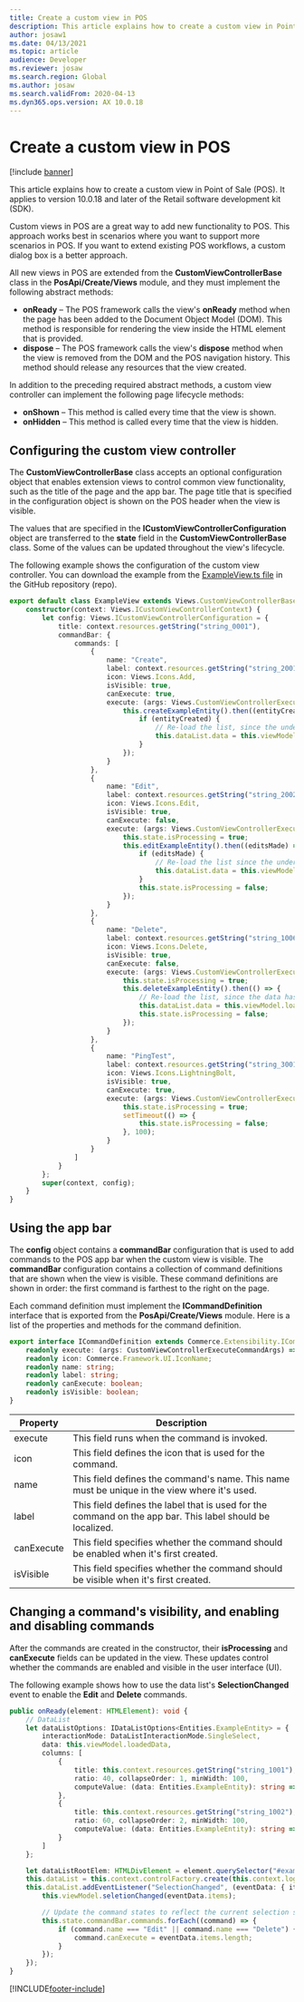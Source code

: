 ```yaml
---
title: Create a custom view in POS
description: This article explains how to create a custom view in Point of Sale (POS).
author: josaw1
ms.date: 04/13/2021
ms.topic: article
audience: Developer
ms.reviewer: josaw
ms.search.region: Global
ms.author: josaw
ms.search.validFrom: 2020-04-13
ms.dyn365.ops.version: AX 10.0.18
---
```


# Create a custom view in POS

[!include [banner](../../../includes/banner.md)]

This article explains how to create a custom view in Point of Sale (POS). It applies to version 10.0.18 and later of the Retail software development kit (SDK).

Custom views in POS are a great way to add new functionality to POS. This approach works best in scenarios where you want to support more scenarios in POS. If you want to extend existing POS workflows, a custom dialog box is a better approach.

All new views in POS are extended from the **CustomViewControllerBase** class in the **PosApi/Create/Views** module, and they must implement the following abstract methods:

+ **onReady** – The POS framework calls the view's **onReady** method when the page has been added to the Document Object Model (DOM). This method is responsible for rendering the view inside the HTML element that is provided.
+ **dispose** – The POS framework calls the view's **dispose** method when the view is removed from the DOM and the POS navigation history. This method should release any resources that the view created.

In addition to the preceding required abstract methods, a custom view controller can implement the following page lifecycle methods:

+ **onShown** – This method is called every time that the view is shown.
+ **onHidden** – This method is called every time that the view is hidden.

## Configuring the custom view controller

The **CustomViewControllerBase** class accepts an optional configuration object that enables extension views to control common view functionality, such as the title of the page and the app bar. The page title that is specified in the configuration object is shown on the POS header when the view is visible.

The values that are specified in the **ICustomViewControllerConfiguration** object are transferred to the **state** field in the **CustomViewControllerBase** class. Some of the values can be updated throughout the view's lifecycle.

The following example shows the configuration of the custom view controller. You can download the example from the [ExampleView.ts file](https://github.com/microsoft/Dynamics365Commerce.InStore/blob/release/9.28/src/PosSample/Pos.Extension/Views/ExampleView.ts) in the GitHub repository (repo).

```TypeScript
export default class ExampleView extends Views.CustomViewControllerBase {
    constructor(context: Views.ICustomViewControllerContext) {
        let config: Views.ICustomViewControllerConfiguration = {
            title: context.resources.getString("string_0001"),
            commandBar: {
                commands: [
                    {
                        name: "Create",
                        label: context.resources.getString("string_2001"),
                        icon: Views.Icons.Add,
                        isVisible: true,
                        canExecute: true,
                        execute: (args: Views.CustomViewControllerExecuteCommandArgs): void => {
                            this.createExampleEntity().then((entityCreated) => {
                                if (entityCreated) {
                                    // Re-load the list, since the underlying data was amended
                                    this.dataList.data = this.viewModel.loadedData;
                                }
                            });
                        }
                    },
                    {
                        name: "Edit",
                        label: context.resources.getString("string_2002"),
                        icon: Views.Icons.Edit,
                        isVisible: true,
                        canExecute: false,
                        execute: (args: Views.CustomViewControllerExecuteCommandArgs): void => {
                            this.state.isProcessing = true;
                            this.editExampleEntity().then((editsMade) => {
                                if (editsMade) {
                                    // Re-load the list since the underlying data changed
                                    this.dataList.data = this.viewModel.loadedData;
                                }
                                this.state.isProcessing = false;
                            });
                        }
                    },
                    {
                        name: "Delete",
                        label: context.resources.getString("string_1006"),
                        icon: Views.Icons.Delete,
                        isVisible: true,
                        canExecute: false,
                        execute: (args: Views.CustomViewControllerExecuteCommandArgs): void => {
                            this.state.isProcessing = true;
                            this.deleteExampleEntity().then(() => {
                                // Re-load the list, since the data has changed
                                this.dataList.data = this.viewModel.loadedData;
                                this.state.isProcessing = false;
                            });
                        }
                    },
                    {
                        name: "PingTest",
                        label: context.resources.getString("string_3001"),
                        icon: Views.Icons.LightningBolt,
                        isVisible: true,
                        canExecute: true,
                        execute: (args: Views.CustomViewControllerExecuteCommandArgs): void => {
                            this.state.isProcessing = true;
                            setTimeout(() => {
                                this.state.isProcessing = false;
                            }, 100);
                        }
                    }
                ]
            }
        };
        super(context, config);
    }
}
```

## Using the app bar

The **config** object contains a **commandBar** configuration that is used to add commands to the POS app bar when the custom view is visible. The **commandBar** configuration contains a collection of command definitions that are shown when the view is visible. These command definitions are shown in order: the first command is farthest to the right on the page.

Each command definition must implement the **ICommandDefinition** interface that is exported from the **PosApi/Create/Views** module. Here is a list of the properties and methods for the command definition.

```TypeScript
export interface ICommandDefinition extends Commerce.Extensibility.ICommandDefinition {
    readonly execute: (args: CustomViewControllerExecuteCommandArgs) => void;
    readonly icon: Commerce.Framework.UI.IconName;
    readonly name: string;
    readonly label: string;
    readonly canExecute: boolean;
    readonly isVisible: boolean;
}
```

| Property | Description |
|---|---|
| execute | This field runs when the command is invoked. |
| icon | This field defines the icon that is used for the command. |
| name | This field defines the command's name. This name must be unique in the view where it's used. |
| label | This field defines the label that is used for the command on the app bar. This label should be localized. |
| canExecute | This field specifies whether the command should be enabled when it's first created. |
| isVisible | This field specifies whether the command should be visible when it's first created. |

## Changing a command's visibility, and enabling and disabling commands

After the commands are created in the constructor, their **isProcessing** and **canExecute** fields can be updated in the view. These updates control whether the commands are enabled and visible in the user interface (UI).

The following example shows how to use the data list's **SelectionChanged** event to enable the **Edit** and **Delete** commands.

```TypeScript
public onReady(element: HTMLElement): void {
    // DataList
    let dataListOptions: IDataListOptions<Entities.ExampleEntity> = {
        interactionMode: DataListInteractionMode.SingleSelect,
        data: this.viewModel.loadedData,
        columns: [
            {
                title: this.context.resources.getString("string_1001"), // Int data
                ratio: 40, collapseOrder: 1, minWidth: 100,
                computeValue: (data: Entities.ExampleEntity): string => data.IntData.toString()
            },
            {
                title: this.context.resources.getString("string_1002"), // String data
                ratio: 60, collapseOrder: 2, minWidth: 100,
                computeValue: (data: Entities.ExampleEntity): string => data.StringData
            }
        ]
    };

    let dataListRootElem: HTMLDivElement = element.querySelector("#exampleListView") as HTMLDivElement;
    this.dataList = this.context.controlFactory.create(this.context.logger.getNewCorrelationId(), "DataList", dataListOptions, dataListRootElem);
    this.dataList.addEventListener("SelectionChanged", (eventData: { items: Entities.ExampleEntity[] }) => {
        this.viewModel.seletionChanged(eventData.items);

        // Update the command states to reflect the current selection state.
        this.state.commandBar.commands.forEach((command) => {
            if (command.name === "Edit" || command.name === "Delete") {
                command.canExecute = eventData.items.length;
            }
        });
    });
}
```

[!INCLUDE[footer-include](../../../includes/footer-banner.md)]
